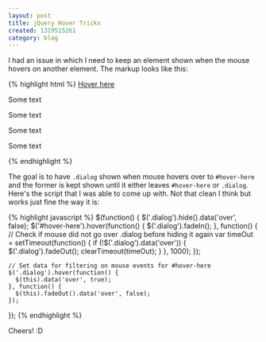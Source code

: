```yaml
--- 
layout: post
title: jQuery Hover Tricks
created: 1319515261
category: blog
---
```


I had an issue in which I need to keep an element shown when the mouse hovers on another element. The markup looks like this:

{% highlight html %}
<a href="#" id="hover-here">Hover here</a>
<div class="dialog">
    <p>Some text</p>
    <p>Some text</p>
    <p>Some text</p>
    <p>Some text</p>
</div>
{% endhighlight %}

The goal is to have `.dialog` shown when mouse hovers over to `#hover-here` and the former is kept shown until it either leaves `#hover-here` or `.dialog`. Here's the script that I was able to come up with. Not that clean I think but works just fine the way it is:

{% highlight javascript %}
$(function() {
    $('.dialog').hide().data('over', false);
    $('#hover-here').hover(function() {
      $('.dialog').fadeIn();
    }, function() {
      // Check if mouse did not go over .dialog before hiding it again
      var timeOut = setTimeout(function() {
        if (!$('.dialog').data('over')) {
          $('.dialog').fadeOut();
          clearTimeout(timeOut);
        }
      }, 1000);
    });

    // Set data for filtering on mouse events for #hover-here
    $('.dialog').hover(function() {
      $(this).data('over', true);
    }, function() {
      $(this).fadeOut().data('over', false);
    });
});
{% endhighlight %}

Cheers! :D
